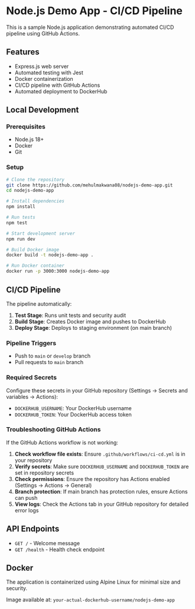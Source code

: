 # Node.js Demo App - CI/CD Pipeline

This is a sample Node.js application demonstrating automated CI/CD pipeline using GitHub Actions.

## Features

- Express.js web server
- Automated testing with Jest
- Docker containerization
- CI/CD pipeline with GitHub Actions
- Automated deployment to DockerHub

## Local Development

### Prerequisites
- Node.js 18+
- Docker
- Git

### Setup
```bash
# Clone the repository
git clone https://github.com/mehulmakwana08/nodejs-demo-app.git
cd nodejs-demo-app

# Install dependencies
npm install

# Run tests
npm test

# Start development server
npm run dev

# Build Docker image
docker build -t nodejs-demo-app .

# Run Docker container
docker run -p 3000:3000 nodejs-demo-app
```

## CI/CD Pipeline

The pipeline automatically:

1. **Test Stage**: Runs unit tests and security audit
2. **Build Stage**: Creates Docker image and pushes to DockerHub
3. **Deploy Stage**: Deploys to staging environment (on main branch)

### Pipeline Triggers
- Push to `main` or `develop` branch
- Pull requests to `main` branch

### Required Secrets

Configure these secrets in your GitHub repository (Settings → Secrets and variables → Actions):

- `DOCKERHUB_USERNAME`: Your DockerHub username
- `DOCKERHUB_TOKEN`: Your DockerHub access token

### Troubleshooting GitHub Actions

If the GitHub Actions workflow is not working:

1. **Check workflow file exists**: Ensure `.github/workflows/ci-cd.yml` is in your repository
2. **Verify secrets**: Make sure `DOCKERHUB_USERNAME` and `DOCKERHUB_TOKEN` are set in repository secrets
3. **Check permissions**: Ensure the repository has Actions enabled (Settings → Actions → General)
4. **Branch protection**: If main branch has protection rules, ensure Actions can push
5. **View logs**: Check the Actions tab in your GitHub repository for detailed error logs

## API Endpoints

- `GET /` - Welcome message
- `GET /health` - Health check endpoint

## Docker

The application is containerized using Alpine Linux for minimal size and security.

Image available at: `your-actual-dockerhub-username/nodejs-demo-app`

